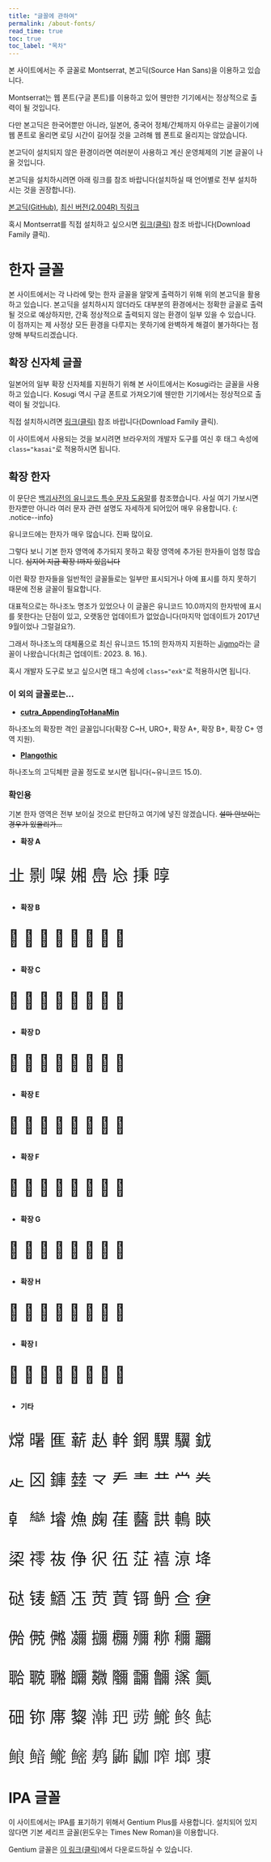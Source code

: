 ```yaml
---
title: "글꼴에 관하여"
permalink: /about-fonts/
read_time: true
toc: true
toc_label: "목차"
---
```

본 사이트에서는 주 글꼴로 Montserrat, 본고딕(Source Han Sans)을 이용하고 있습니다.

Montserrat는 웹 폰트(구글 폰트)를 이용하고 있어 웬만한 기기에서는 정상적으로 출력이 될 것입니다.

다만 본고딕은 한국어뿐만 아니라, 일본어, 중국어 정체/간체까지 아우르는 글꼴이기에 웹 폰트로 올리면 로딩 시간이 길어질 것을 고려해 웹 폰트로 올리지는 않았습니다.

본고딕이 설치되지 않은 환경이라면 여러분이 사용하고 계신 운영체제의 기본 글꼴이 나올 것입니다.

본고딕을 설치하시려면 아래 링크를 참조 바랍니다(설치하실 때 언어별로 전부 설치하시는 것을 권장합니다).

[본고딕(GitHub)](https://github.com/adobe-fonts/source-han-sans/tree/release), [최신 버전(2.004R) 직링크](https://github.com/adobe-fonts/source-han-sans/archive/refs/tags/2.004R.zip)

혹시 Montserrat를 직접 설치하고 싶으시면 [링크(클릭)](https://fonts.google.com/specimen/Montserrat) 참조 바랍니다(Download Family 클릭).

# 한자 글꼴
본 사이트에서는 각 나라에 맞는 한자 글꼴을 알맞게 출력하기 위해 위의 본고딕을 활용하고 있습니다. 본고딕을 설치하시지 않더라도 대부분의 환경에서는 정확한 글꼴로 출력될 것으로 예상하지만, 간혹 정상적으로 출력되지 않는 환경이 일부 있을 수 있습니다. 이 점까지는 제 사정상 모든 환경을 다루지는 못하기에 완벽하게 해결이 불가하다는 점 양해 부탁드리겠습니다.

## 확장 신자체 글꼴
일본어의 일부 확장 신자체를 지원하기 위해 본 사이트에서는 Kosugi라는 글꼴을 사용하고 있습니다. Kosugi 역시 구글 폰트로 가져오기에 웬만한 기기에서는 정상적으로 출력이 될 것입니다.

직접 설치하시려면 [링크(클릭)](https://fonts.google.com/specimen/Kosugi) 참조 바랍니다(Download Family 클릭).

이 사이트에서 사용되는 것을 보시려면 브라우저의 개발자 도구를 여신 후 태그 속성에 `class="kasai"`로 적용하시면 됩니다.

## 확장 한자
이 문단은 [백괴사전의 유니코드 특수 문자 도움말](https://uncyclopedia.kr/wiki/%EB%8F%84%EC%9B%80%EB%A7%90:%EC%9C%A4%ED%9D%AC%EC%BD%94%EB%93%9C_%ED%8A%B9%EC%88%98_%EB%AC%B8%EC%9E%90)를 참조했습니다. 사실 여기 가보시면 한자뿐만 아니라 여러 문자 관련 설명도 자세하게 되어있어 매우 유용합니다.
{: .notice--info}

유니코드에는 한자가 매우 많습니다. 진짜 많이요.

그렇다 보니 기본 한자 영역에 추가되지 못하고 확장 영역에 추가된 한자들이 엄청 많습니다. ~~심지어 지금 확장 I까지 있읍니다~~

이런 확장 한자들을 일반적인 글꼴들로는 일부만 표시되거나 아예 표시를 하지 못하기 때문에 전용 글꼴이 필요합니다.

대표적으로는 하나조노 명조가 있었으나 이 글꼴은 유니코드 10.0까지의 한자밖에 표시를 못한다는 단점이 있고, 오랫동안 업데이트가 없었습니다(마지막 업데이트가 2017년 9월이었나 그럴걸요?).

그래서 하나조노의 대체품으로 최신 유니코드 15.1의 한자까지 지원하는 [Jigmo](https://kamichikoichi.github.io/jigmo/)라는 글꼴이 나왔습니다(최근 업데이트: 2023. 8. 16.).

혹시 개발자 도구로 보고 싶으시면 태그 속성에 `class="exk"`로 적용하시면 됩니다.

### 이 외의 글꼴로는...

* **[cutra_AppendingToHanaMin](https://ko.glyphwiki.org/wiki/Group:cutra_AppendingToHanaMin)**

하나조노의 확장판 격인 글꼴입니다(확장 C~H, URO+, 확장 A+, 확장 B+, 확장 C+ 영역 지원).

* **[Plangothic](https://github.com/Fitzgerald-Porthmouth-Koenigsegg/Plangothic)**

하나조노의 고딕체판 글꼴 정도로 보시면 됩니다(~유니코드 15.0).

### 확인용
기본 한자 영역은 전부 보이실 것으로 판단하고 여기에 넣진 않겠습니다. ~~설마 안보이는 경우가 있을리가...~~

* **확장 A**

<p class="exk" style="font-size: xx-large;">㐀 㔀 㘀 㜀 㠀 㤀 㨀 㬀</p>

* **확장 B**

<p class="exk" style="font-size: xx-large;">𠀀 𡀀 𢀀 𣀀 𤀀 𥀀 𦀀 𧀀</p>

* **확장 C**

<p class="exk" style="font-size: xx-large;">𪜀 𪠀 𪤀 𪨀 𪬀 𪰀 𪴀 𪸀</p>

* **확장 D**

<p class="exk" style="font-size: xx-large;">𫝀 𫝐 𫝠 𫝰 𫞀 𫞐 𫞠 𫞰</p>

* **확장 E**

<p class="exk" style="font-size: xx-large;">𫠠 𫠡 𫠢 𫠣 𫠤 𫠥 𫠦 𫠧</p>

* **확장 F**

<p class="exk" style="font-size: xx-large;">𬺰 𬺱 𬺲 𬺳 𬺴 𬺵 𬺶 𬺷</p>

* **확장 G**

<p class="exk" style="font-size: xx-large;">𰀀 𰀁 𰀂 𰀃 𰀄 𰀅 𰀆 𰀇</p>

* **확장 H**

<p class="exk" style="font-size: xx-large;">𱍐 𱍑 𱍓 𱍕 𱍗 𱍟 𱏐 𱟛</p>

* **확장 I**

<p class="exk" style="font-size: xx-large;">𮯰 𮰔 𮱏 𮱶 𮲐 𮲪 𮵏 𮷍</p>

* **기타**

<p class="exk" style="font-size: xx-large;">龦 龧 龨 龩 龪 龫 龬 龭 龮 龯</p>
<p class="exk" style="font-size: xx-large;">龰 龱 龲 龳 龴 龵 龶 龷 龸 龹</p>
<p class="exk" style="font-size: xx-large;">龺 龻 龼 龽 龾 龿 鿀 鿁 鿂 鿃</p>
<p class="exk" style="font-size: xx-large;">鿄 鿅 鿆 鿇 鿈 鿉 鿊 鿋 鿌 鿍</p>
<p class="exk" style="font-size: xx-large;">鿎 鿏 鿐 鿑 鿒 鿓 鿔 鿕 鿖 鿗</p>
<p class="exk" style="font-size: xx-large;">鿘 鿙 鿚 鿛 鿜 鿝 鿞 鿟 鿠 鿡</p>
<p class="exk" style="font-size: xx-large;">鿢 鿣 鿤 鿥 鿦 鿧 鿨 鿩 鿪 鿫</p>
<p class="exk" style="font-size: xx-large;">鿬 鿭 鿮 鿯 鿰 鿱 鿲 鿳 鿴 鿵</p>
<p class="exk" style="font-size: xx-large;">鿶 鿷 鿸 鿹 鿺 鿻 鿼 鿽 鿾 鿿</p>

# IPA 글꼴
이 사이트에서는 IPA를 표기하기 위해서 Gentium Plus를 사용합니다. 설치되어 있지 않다면 기본 세리프 글꼴(윈도우는 Times New Roman)을 이용합니다.

Gentium 글꼴은 [이 링크(클릭)](https://software.sil.org/gentium/download/)에서 다운로드하실 수 있습니다.